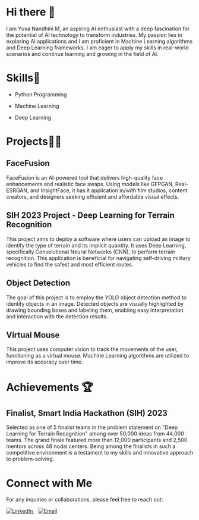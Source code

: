 # Hi there 👋
I am Yuva Nandhini M, an aspiring AI enthusiast with a deep fascination for the potential of AI technology to transform industries. My passion lies in exploring AI applications and I am proficient in Machine Learning algorithms and Deep Learning frameworks. I am eager to apply my skills in real-world scenarios and continue learning and growing in the field of AI.
# Skills🤹
- Python Programming

- Machine Learning
  
- Deep Learning

# Projects👩‍💻
## FaceFusion
FaceFusion is an AI-powered tool that delivers high-quality face enhancements and realistic face swaps. Using models like GFPGAN, Real-ESRGAN, and InsightFace, it has it application
in/with film studios, content creators, and designers seeking efficient and affordable visual effects.

## SIH 2023 Project - Deep Learning for Terrain Recognition
This project aims to deploy a software where users can upload an image to identify the type of terrain and its implicit quantity. It uses Deep Learning, specifically Convolutional Neural Networks (CNN), to perform terrain recognition. This application is beneficial for navigating self-driving military vehicles to find the safest and most efficient routes.

## Object Detection
The goal of this project is to employ the YOLO object detection method to identify objects in an image. Detected objects are visually highlighted by drawing bounding boxes and labeling them, enabling easy interpretation and interaction with the detection results.

## Virtual Mouse
This project uses computer vision to track the movements of the user, functioning as a virtual mouse. Machine Learning algorithms are utilized to improve its accuracy over time.
# Achievements 🏆
## Finalist, Smart India Hackathon (SIH) 2023
Selected as one of 5 finalist teams in the problem statement on "Deep Learning for Terrain Recognition" among over 50,000 ideas from 44,000 teams. The grand finale featured more than 12,000 participants and 2,500 mentors across 48 nodal centers. Being among the finalists in such a competitive environment is a testament to my skills and innovative approach to problem-solving.
# Connect with Me
For any inquiries or collaborations, please feel free to reach out:
<p align="left">
    <a href="https://www.linkedin.com/in/yuvanandhinim?utm_source=share&utm_campaign=share_via&utm_content=profile&utm_medium=android_app">
        <img src="https://img.shields.io/badge/-LinkedIn-0077B5?logo=linkedin&logoColor=white" alt="LinkedIn"/>
    </a>
    <a href="mailto:m.yuvanadhini@gmail.com" style="margin-left: 10px;">
        <img src="https://img.shields.io/badge/-Email-D14836?logo=gmail&logoColor=white" alt="Email"/>
    </a>
</p>


<!--
**YUVANANDHINI1/YUVANANDHINI1** is a ✨ _special_ ✨ repository because its `README.md` (this file) appears on your GitHub profile.

Here are some ideas to get you started:

- 🔭 I’m currently working on ...
- 🌱 I’m currently learning ...
- 👯 I’m looking to collaborate on ...
- 🤔 I’m looking for help with ...
- 💬 Ask me about ...
- 📫 How to reach me: ...
- 😄 Pronouns: ...
- ⚡ Fun fact: ...
-->
